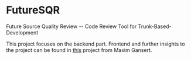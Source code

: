 # FutureSQR

Future Source Quality Review -- Code Review Tool for Trunk-Based-Development

This project focuses on the backend part. Frontend and further insights to the project can be found in [this](https://github.com/mindscan-de/FutureSQR) project from Maxim Gansert.
